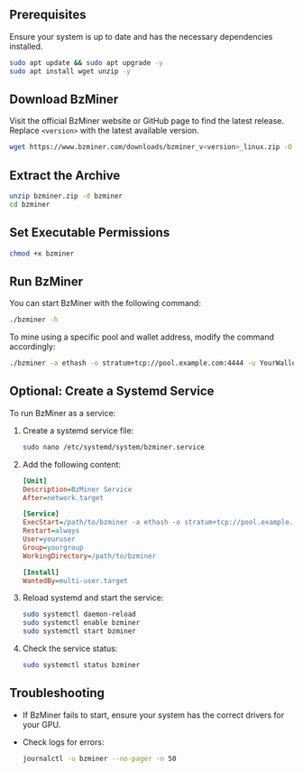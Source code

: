 

## Prerequisites
Ensure your system is up to date and has the necessary dependencies installed.

```bash
sudo apt update && sudo apt upgrade -y
sudo apt install wget unzip -y
```

## Download BzMiner
Visit the official BzMiner website or GitHub page to find the latest release. Replace `<version>` with the latest available version.

```bash
wget https://www.bzminer.com/downloads/bzminer_v<version>_linux.zip -O bzminer.zip
```

## Extract the Archive

```bash
unzip bzminer.zip -d bzminer
cd bzminer
```

## Set Executable Permissions

```bash
chmod +x bzminer
```

## Run BzMiner

You can start BzMiner with the following command:

```bash
./bzminer -h
```

To mine using a specific pool and wallet address, modify the command accordingly:

```bash
./bzminer -a ethash -o stratum+tcp://pool.example.com:4444 -u YourWalletAddress -p x
```

## Optional: Create a Systemd Service

To run BzMiner as a service:

1. Create a systemd service file:

   ```bash
   sudo nano /etc/systemd/system/bzminer.service
   ```

2. Add the following content:

   ```ini
   [Unit]
   Description=BzMiner Service
   After=network.target

   [Service]
   ExecStart=/path/to/bzminer -a ethash -o stratum+tcp://pool.example.com:4444 -u YourWalletAddress -p x
   Restart=always
   User=youruser
   Group=yourgroup
   WorkingDirectory=/path/to/bzminer

   [Install]
   WantedBy=multi-user.target
   ```

3. Reload systemd and start the service:

   ```bash
   sudo systemctl daemon-reload
   sudo systemctl enable bzminer
   sudo systemctl start bzminer
   ```

4. Check the service status:

   ```bash
   sudo systemctl status bzminer
   ```

## Troubleshooting

- If BzMiner fails to start, ensure your system has the correct drivers for your GPU.
- Check logs for errors:
  
  ```bash
  journalctl -u bzminer --no-pager -n 50
  
